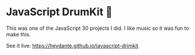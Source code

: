 # JavaScript DrumKit 🥁

This was one of the JavaScript 30 projects I did. 
I like music so it was fun to make this. 

See it live: https://heydante.github.io/javascript-drimkit

